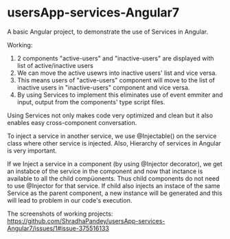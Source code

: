 # usersApp-services-Angular7

A basic Angular project, to demonstrate the use of Services in Angular.

Working:
1. 2 components "active-users" and "inactive-users" are displayed with list of active/inactive users
2. We can move the active usewrs into inactive users' list and vice versa.
3. This means users of "active-users" component will move to the list of inactive users in "inactive-users" component and vice versa.
4. By using Services to implement this eliminates use of event emmiter and input, output from the components' type script files.



Using Services not only makes code very optimized and clean but it also enables easy cross-component conversation.

To inject a service in another service, we use @Injectable() on the service class where other service is injected.
Also, Hierarchy of services in Angular is very important.

If we Inject a service in a component (by using @Injector decorator), we get an instabce of the service in the component and now that inctance is available to all the child compüonents. Thus child components do not need to use @Injector for that service.
If child also injects an instace of the same Service as the parent component, a new instance will be generated and this will lead to problem in our code's execution.


The screenshots of working projects: https://github.com/ShradhaPandey/usersApp-services-Angular7/issues/1#issue-375516133
